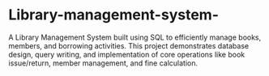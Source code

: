 # Library-management-system-
A Library Management System built using SQL to efficiently manage books, members, and borrowing activities. This project demonstrates database design, query writing, and implementation of core operations like book issue/return, member management, and fine calculation.
